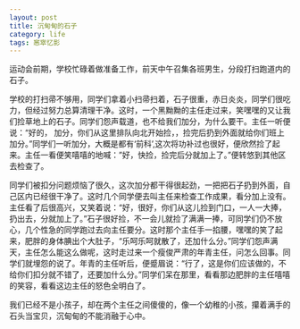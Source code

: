 ```yaml
---
layout: post
title: 沉甸甸的石子
category: life
tags: 窸窣忆影
---
```

运动会前期，学校忙碌着做准备工作，前天中午召集各班男生，分段打扫跑道内的石子。

学校的打扫帚不够用，同学们拿着小扫帚扫着，石子很重，赤日炎炎，同学们很吃力，但经过努力总算清理干净。这时，一个黑黝黝的主任走过来，笑嘿嘿的又让我们捡草地上的石子。同学们怨声载道，也不给我们加分，为什么要干。主任一听便说：“好的， 加分，你们从这里排队向北开始捡，，捡完后扔到外面就给你们班上加分。”同学们一听加分，大概是都有‘前科’,这次将功补过也很好，便欣然捡了起来。主任一看便笑嘻嘻的地喊：”好，快捡，捡完后分就加上了。”便转悠到其他区去检查了。

同学们被扣分问题烦恼了很久，这次加分都干得很起劲，一把把石子扔到外面，自己区内已经很干净了。这时几个同学便去叫主任来检查工作成果，看分加上没有。主任看了后很高兴，又笑着说：“好，很好，你们从这儿捡到门口，一人一大捧，扔出去，分就加上了。”石子很好捡，不一会儿就捡了满满一捧，可同学们仍不放心，几个性急的同学跑过去向主任要分。这时那个主任手一掐腰，嘿嘿的笑了起来，肥胖的身体腆出个大肚子，“乐呵乐呵就散了，还加什么分。”同学们怨声满天，主任怎么能这么做呢，这时走过来一个瘦俊严肃的年青主任，问怎么回事。同学们就埋怨的说了。年青的主任听后，便蹙眉说：“行了，这是你们应该做的，不给你们扣分就不错了，还要加什么分。”同学们呆在那里，看看那边肥胖的主任嘻嘻的笑容，看看这边主任的怒色全明白了。

我们已经不是小孩子，却在两个主任之间傻傻的，像一个幼稚的小孩，攥着满手的石头当宝贝，沉甸甸的不能消融于心中。
